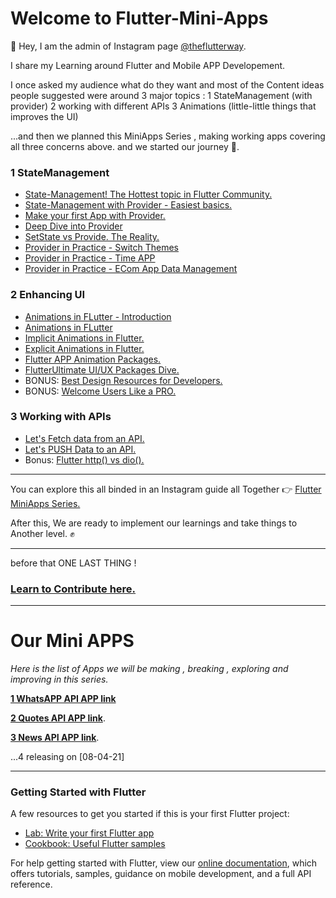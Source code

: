# Welcome to Flutter-Mini-Apps

👋 Hey, I am the admin of Instagram page [@theflutterway](https://www.instagram.com/theflutterway/).

I share my Learning around Flutter and  Mobile APP Developement.

I once asked my audience what do they want and most of the Content ideas people suggested were around 3 major topics :
1 StateManagement (with provider)
2 working with different APIs
3 Animations  (little-little things that improves the UI)

  ...and then we planned this MiniApps Series , making working apps covering all three concerns above.
and we started our journey 🚀.

### 1 StateManagement
  - [State-Management! The Hottest topic in Flutter Community.](https://www.instagram.com/p/CHpSyJsgxRa/)
  - [State-Management with Provider - Easiest basics.](https://www.instagram.com/p/CHsCJMjgZV7/)
  - [Make your first App with Provider.](https://www.instagram.com/p/CHui_P_Ayxt/)
  - [Deep Dive into Provider](https://www.instagram.com/p/CHzXtI5gOyx/)
  - [SetState vs Provide. The Reality.](https://www.instagram.com/p/CH19AwEgg_z/)
  - [Provider in Practice - Switch Themes](https://www.instagram.com/p/CH66lJsAurQ/)
  - [Provider in Practice - Time APP](https://www.instagram.com/p/CH9cuNqApDF/)
  - [Provider in Practice - ECom App Data Management](https://www.instagram.com/p/CIASHQ0gSph/)
  
### 2 Enhancing UI
  - [Animations in FLutter - Introduction](https://www.instagram.com/p/CIIB8P7AJCk/)
  - [Animations in FLutter](https://www.instagram.com/p/CGH41JbgXX9/)
  - [Implicit Animations in Flutter.](https://www.instagram.com/p/CGZ4kS9ANMR/)
  - [Explicit Animations in Flutter.](https://www.instagram.com/p/CGq9KIrgG_3/)
  - [Flutter APP Animation Packages.](https://www.instagram.com/p/CINxmfVgg8b/)
  - [FlutterUltimate UI/UX Packages Dive.](https://www.instagram.com/p/CISDg9eA2SC/)
  - BONUS: [Best Design Resources for Developers.](https://www.instagram.com/p/CIsCLvQg-M9/)
  - BONUS: [Welcome Users Like a PRO.](https://www.instagram.com/p/CK3BXG-ghnO/)

### 3 Working with APIs
  - [Let's Fetch data from an API.](https://www.instagram.com/p/CIVSNtJADkg/)
  - [Let's PUSH Data to an API.](https://www.instagram.com/p/CIZxiqvg1zL/)
  - Bonus: [Flutter http() vs dio().](https://www.instagram.com/p/CIpPF2fgL_z/)

-------

You can explore this all binded in an Instagram guide all Together 👉 [Flutter MiniApps Series.](https://www.instagram.com/theflutterway/guide/flutter-mini-apps-series/17862996872166800/)


After this,
We are ready to implement our learnings and take things to Another level. ✊

------
before that
ONE LAST THING !
### [Learn to Contribute here.](https://github.com/ashitechdev/Learn-to-Contribute)
-----

# Our Mini APPS 

*Here is the list of Apps we will be making , breaking , exploring and improving in this series.*

[**1 WhatsAPP API APP link**](https://github.com/ashitechdev/Flutter-Mini-Apps/tree/master/1%20WhatsApp%20API%20App)

[**2 Quotes API APP link**](https://github.com/ashitechdev/Flutter-Mini-Apps/tree/master/2%20Quotes%20API%20App).

[**3 News API APP link**](https://github.com/ashitechdev/Flutter-Mini-Apps/tree/master/2%20Quotes%20API%20App).

  ...4 releasing on [08-04-21]


-----------------

### Getting Started with Flutter

A few resources to get you started if this is your first Flutter project:

- [Lab: Write your first Flutter app](https://flutter.dev/docs/get-started/codelab)
- [Cookbook: Useful Flutter samples](https://flutter.dev/docs/cookbook)

For help getting started with Flutter, view our
[online documentation](https://flutter.dev/docs), which offers tutorials,
samples, guidance on mobile development, and a full API reference.
